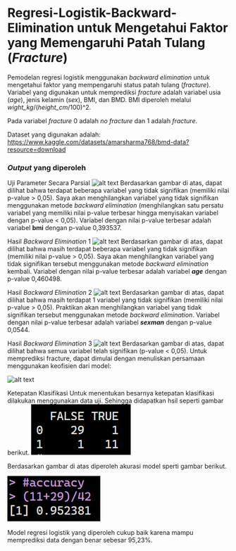 # Regresi-Logistik-Backward-Elimination untuk Mengetahui Faktor yang Memengaruhi Patah Tulang (_Fracture_)
Pemodelan regresi logistik menggunakan _backward elimination_ untuk mengetahui faktor yang mempengaruhi  status patah tulang (_fracture_). Variabel yang digunakan untuk memprediksi _fracture_ adalah variabel usia (_age_), jenis kelamin (_sex_), BMI, dan BMD. BMI diperoleh melalui _wight_kg_/(_height_cm_/100)^2.

Pada variabel _fracture_ 0 adalah _no fracture_ dan 1 adalah  _fracture_.

Dataset yang digunakan adalah: https://www.kaggle.com/datasets/amarsharma768/bmd-data?resource=download



### **_Output_ yang diperoleh**

Uji Parameter Secara Parsial
![alt text](https://github.com/ridhoalfarid/Regresi-Logistik-Backward-Elimination/blob/main/public/reglok1.png?raw=true)
Berdasarkan gambar di atas, dapat dilihat bahwa terdapat beberapa variabel 
yang tidak signifikan (memiliki nilai p-value > 0,05). Saya akan 
menghilangkan variabel yang tidak signifikan menggunakan metode _backward elimination_ 
(menghilangkan satu persatu variabel yang memiliki nilai p-value terbesar hingga 
menyisakan variabel dengan p-value < 0,05). Variabel dengan nilai p-value terbesar 
adalah variabel **bmi** dengan p-value 0,393537. 

Hasil _Backward Elimination_ 1
![alt text](https://github.com/ridhoalfarid/Regresi-Logistik-Backward-Elimination/blob/main/public/reglok2.png?raw=true)
Berdasarkan gambar di atas, dapat dilihat bahwa masih terdapat beberapa 
variabel yang tidak signifikan (memiliki nilai p-value > 0,05). Saya akan 
menghilangkan variabel yang tidak signifikan tersebut menggunakan metode _backward elimination_ kembali. Variabel dengan nilai p-value terbesar adalah variabel **_age_** dengan p-value 0,460498.

Hasil _Backward Elimination_ 2
![alt text](https://github.com/ridhoalfarid/Regresi-Logistik-Backward-Elimination/blob/main/public/reglok3.png?raw=true)
Berdasarkan gambar di atas, dapat dilihat bahwa masih terdapat 1 variabel 
yang tidak signifikan (memiliki nilai p-value > 0,05). Praktikan akan 
menghilangkan variabel yang tidak signifikan tersebut menggunakan metode 
_backward elimination_. Variabel dengan nilai p-value terbesar adalah variabel **_sexman_** dengan 
p-value 0,0544.

Hasil _Backward Elimination_ 3
![alt text](https://github.com/ridhoalfarid/Regresi-Logistik-Backward-Elimination/blob/main/public/reglok4.png?raw=true)
Berdasarkan gambar di atas, dapat dilihat bahwa semua variabel telah 
signifikan (p-value < 0,05). Untuk memprediksi fracture, dapat dimulai dengan 
menuliskan persamaan menggunakan keofisien dari model:

![alt text](https://github.com/ridhoalfarid/Regresi-Logistik-Backward-Elimination/blob/main/public/persamaan.png?raw=true)

Ketepatan Klasifikasi
Untuk menentukan besarnya ketepatan klasifikasi dilakukan menggunakan data uji. Sehingga didapatkan hsil seperti gambar berikut.
![alt text](https://github.com/ridhoalfarid/Regresi-Logistik-Backward-Elimination-BMD-Dataset/blob/main/public/klasifikasi.png?raw=true)

Berdasarkan gambar di atas diperoleh akurasi model sperti gambar berikut.


![alt text](https://github.com/ridhoalfarid/Regresi-Logistik-Backward-Elimination-BMD-Dataset/blob/main/public/accuracy.png?raw=true)

Model regresi logistik yang diperoleh cukup baik karena mampu memprediksi data dengan benar sebesar 95,23%.







